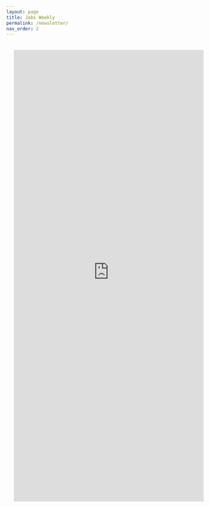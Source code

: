 ```yaml
---
layout: page
title: Jobs Weekly
permalink: /newsletter/
nav_order: 2
---
```


<div style="width: 100%; max-width: 800px; margin: auto; padding: 20px;">
  <iframe 
    src="https://newsletter.entrylevelitjobs.us" 
    width="100%" 
    height="1200" 
    frameborder="0" 
    allowfullscreen 
    style="border: none;">
  </iframe>
</div>
